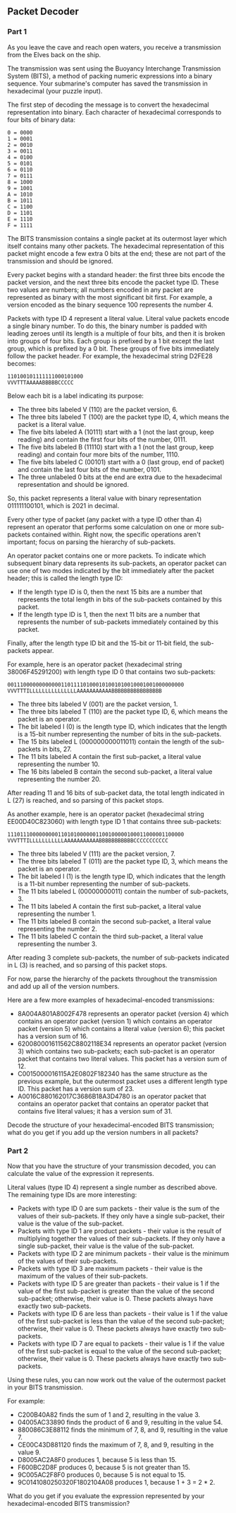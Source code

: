 ## Packet Decoder
### Part 1
As you leave the cave and reach open waters, you receive a transmission from the Elves back on the ship.

The transmission was sent using the Buoyancy Interchange Transmission System (BITS), a method of packing numeric expressions into a binary sequence. Your submarine's computer has saved the transmission in hexadecimal (your puzzle input).

The first step of decoding the message is to convert the hexadecimal representation into binary. Each character of hexadecimal corresponds to four bits of binary data:
```
0 = 0000
1 = 0001
2 = 0010
3 = 0011
4 = 0100
5 = 0101
6 = 0110
7 = 0111
8 = 1000
9 = 1001
A = 1010
B = 1011
C = 1100
D = 1101
E = 1110
F = 1111
```
The BITS transmission contains a single packet at its outermost layer which itself contains many other packets. The hexadecimal representation of this packet might encode a few extra 0 bits at the end; these are not part of the transmission and should be ignored.

Every packet begins with a standard header: the first three bits encode the packet version, and the next three bits encode the packet type ID. These two values are numbers; all numbers encoded in any packet are represented as binary with the most significant bit first. For example, a version encoded as the binary sequence 100 represents the number 4.

Packets with type ID 4 represent a literal value. Literal value packets encode a single binary number. To do this, the binary number is padded with leading zeroes until its length is a multiple of four bits, and then it is broken into groups of four bits. Each group is prefixed by a 1 bit except the last group, which is prefixed by a 0 bit. These groups of five bits immediately follow the packet header. For example, the hexadecimal string D2FE28 becomes:
```
110100101111111000101000
VVVTTTAAAAABBBBBCCCCC
```
Below each bit is a label indicating its purpose:

- The three bits labeled V (110) are the packet version, 6.
- The three bits labeled T (100) are the packet type ID, 4, which means the packet is a literal value.
- The five bits labeled A (10111) start with a 1 (not the last group, keep reading) and contain the first four bits of the number, 0111.
- The five bits labeled B (11110) start with a 1 (not the last group, keep reading) and contain four more bits of the number, 1110.
- The five bits labeled C (00101) start with a 0 (last group, end of packet) and contain the last four bits of the number, 0101.
- The three unlabeled 0 bits at the end are extra due to the hexadecimal representation and should be ignored.

So, this packet represents a literal value with binary representation 011111100101, which is 2021 in decimal.

Every other type of packet (any packet with a type ID other than 4) represent an operator that performs some calculation on one or more sub-packets contained within. Right now, the specific operations aren't important; focus on parsing the hierarchy of sub-packets.

An operator packet contains one or more packets. To indicate which subsequent binary data represents its sub-packets, an operator packet can use one of two modes indicated by the bit immediately after the packet header; this is called the length type ID:

- If the length type ID is 0, then the next 15 bits are a number that represents the total length in bits of the sub-packets contained by this packet.
- If the length type ID is 1, then the next 11 bits are a number that represents the number of sub-packets immediately contained by this packet.

Finally, after the length type ID bit and the 15-bit or 11-bit field, the sub-packets appear.

For example, here is an operator packet (hexadecimal string 38006F45291200) with length type ID 0 that contains two sub-packets:
```
00111000000000000110111101000101001010010001001000000000
VVVTTTILLLLLLLLLLLLLLLAAAAAAAAAAABBBBBBBBBBBBBBBB
```
- The three bits labeled V (001) are the packet version, 1.
- The three bits labeled T (110) are the packet type ID, 6, which means the packet is an operator.
- The bit labeled I (0) is the length type ID, which indicates that the length is a 15-bit number representing the number of bits in the sub-packets.
- The 15 bits labeled L (000000000011011) contain the length of the sub-packets in bits, 27.
- The 11 bits labeled A contain the first sub-packet, a literal value representing the number 10.
- The 16 bits labeled B contain the second sub-packet, a literal value representing the number 20.

After reading 11 and 16 bits of sub-packet data, the total length indicated in L (27) is reached, and so parsing of this packet stops.

As another example, here is an operator packet (hexadecimal string EE00D40C823060) with length type ID 1 that contains three sub-packets:
```
11101110000000001101010000001100100000100011000001100000
VVVTTTILLLLLLLLLLLAAAAAAAAAAABBBBBBBBBBBCCCCCCCCCCC
```
- The three bits labeled V (111) are the packet version, 7.
- The three bits labeled T (011) are the packet type ID, 3, which means the packet is an operator.
- The bit labeled I (1) is the length type ID, which indicates that the length is a 11-bit number representing the number of sub-packets.
- The 11 bits labeled L (00000000011) contain the number of sub-packets, 3.
- The 11 bits labeled A contain the first sub-packet, a literal value representing the number 1.
- The 11 bits labeled B contain the second sub-packet, a literal value representing the number 2.
- The 11 bits labeled C contain the third sub-packet, a literal value representing the number 3.

After reading 3 complete sub-packets, the number of sub-packets indicated in L (3) is reached, and so parsing of this packet stops.

For now, parse the hierarchy of the packets throughout the transmission and add up all of the version numbers.

Here are a few more examples of hexadecimal-encoded transmissions:

- 8A004A801A8002F478 represents an operator packet (version 4) which contains an operator packet (version 1) which contains an operator packet (version 5) which contains a literal value (version 6); this packet has a version sum of 16.
- 620080001611562C8802118E34 represents an operator packet (version 3) which contains two sub-packets; each sub-packet is an operator packet that contains two literal values. This packet has a version sum of 12.
- C0015000016115A2E0802F182340 has the same structure as the previous example, but the outermost packet uses a different length type ID. This packet has a version sum of 23.
- A0016C880162017C3686B18A3D4780 is an operator packet that contains an operator packet that contains an operator packet that contains five literal values; it has a version sum of 31.

Decode the structure of your hexadecimal-encoded BITS transmission; what do you get if you add up the version numbers in all packets?

### Part 2
Now that you have the structure of your transmission decoded, you can calculate the value of the expression it represents.

Literal values (type ID 4) represent a single number as described above. The remaining type IDs are more interesting:

- Packets with type ID 0 are sum packets - their value is the sum of the values of their sub-packets. If they only have a single sub-packet, their value is the value of the sub-packet.
- Packets with type ID 1 are product packets - their value is the result of multiplying together the values of their sub-packets. If they only have a single sub-packet, their value is the value of the sub-packet.
- Packets with type ID 2 are minimum packets - their value is the minimum of the values of their sub-packets.
- Packets with type ID 3 are maximum packets - their value is the maximum of the values of their sub-packets.
- Packets with type ID 5 are greater than packets - their value is 1 if the value of the first sub-packet is greater than the value of the second sub-packet; otherwise, their value is 0. These packets always have exactly two sub-packets.
- Packets with type ID 6 are less than packets - their value is 1 if the value of the first sub-packet is less than the value of the second sub-packet; otherwise, their value is 0. These packets always have exactly two sub-packets.
- Packets with type ID 7 are equal to packets - their value is 1 if the value of the first sub-packet is equal to the value of the second sub-packet; otherwise, their value is 0. These packets always have exactly two sub-packets.

Using these rules, you can now work out the value of the outermost packet in your BITS transmission.

For example:

- C200B40A82 finds the sum of 1 and 2, resulting in the value 3.
- 04005AC33890 finds the product of 6 and 9, resulting in the value 54.
- 880086C3E88112 finds the minimum of 7, 8, and 9, resulting in the value 7.
- CE00C43D881120 finds the maximum of 7, 8, and 9, resulting in the value 9.
- D8005AC2A8F0 produces 1, because 5 is less than 15.
- F600BC2D8F produces 0, because 5 is not greater than 15.
- 9C005AC2F8F0 produces 0, because 5 is not equal to 15.
- 9C0141080250320F1802104A08 produces 1, because 1 + 3 = 2 * 2.

What do you get if you evaluate the expression represented by your hexadecimal-encoded BITS transmission?
